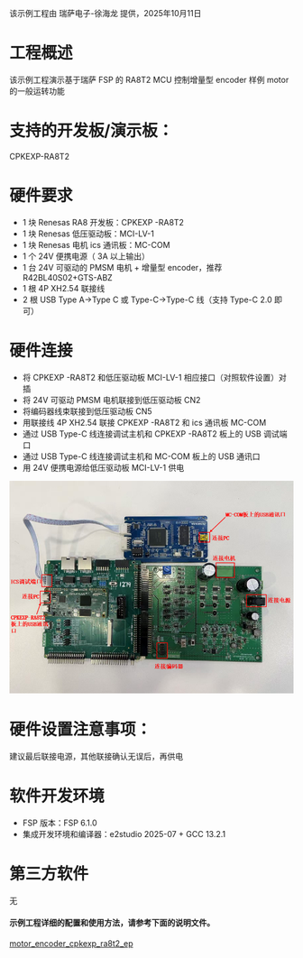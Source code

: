 该示例工程由 瑞萨电子-徐海龙 提供，2025年10月11日

# 工程概述

该示例工程演示基于瑞萨 FSP 的 RA8T2 MCU 控制增量型 encoder 样例 motor 的一般运转功能

# 支持的开发板/演示板：
CPKEXP-RA8T2

# 硬件要求

- 1 块 Renesas RA8 开发板：CPKEXP -RA8T2
- 1 块 Renesas 低压驱动板：MCI-LV-1
- 1 块 Renesas 电机 ics 通讯板：MC-COM
- 1 个 24V 便携电源（ 3A 以上输出）
- 1 台 24V 可驱动的 PMSM 电机 + 增量型 encoder，推荐 R42BL40S02+GTS-ABZ
- 1 根 4P XH2.54 联接线
- 2 根 USB Type A->Type C 或 Type-C->Type-C 线（支持 Type-C 2.0 即可）

# 硬件连接

- 将 CPKEXP -RA8T2 和低压驱动板 MCI-LV-1 相应接口（对照软件设置）对插
- 将 24V 可驱动 PMSM 电机联接到低压驱动板 CN2
- 将编码器线束联接到低压驱动板 CN5
- 用联接线 4P XH2.54 联接 CPKEXP -RA8T2 和 ics 通讯板 MC-COM
- 通过 USB Type-C 线连接调试主机和 CPKEXP -RA8T2 板上的 USB 调试端口
- 通过 USB Type-C 线连接调试主机和 MC-COM 板上的 USB 通讯口
- 用 24V 便携电源给低压驱动板 MCI-LV-1 供电

![hardware_connect](images/hardware_connect.PNG)


# 硬件设置注意事项：

建议最后联接电源，其他联接确认无误后，再供电

# 软件开发环境

- FSP 版本：FSP 6.1.0
- 集成开发环境和编译器：e2studio 2025-07 + GCC 13.2.1

# 第三方软件
无

#### 示例工程详细的配置和使用方法，请参考下面的说明文件。
[motor_encoder_cpkexp_ra8t2_ep](motor_encoder_cpkexp_ra8t2_ep.md)


